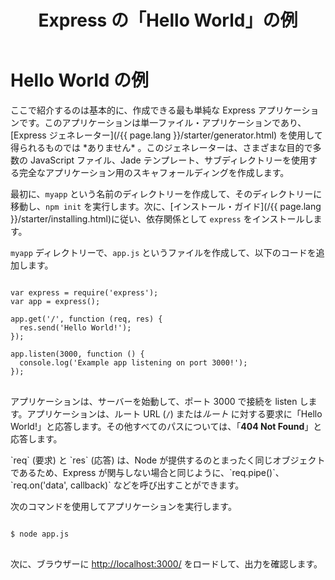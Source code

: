 ﻿---
layout: page
title: Express の「Hello World」の例
menu: starter
lang: ja
---
<!---
 Copyright (c) 2016 StrongLoop, IBM, and Express Contributors
 License: MIT
-->

# Hello World の例

<div class="doc-box doc-info" markdown="1">
ここで紹介するのは基本的に、作成できる最も単純な Express アプリケーションです。このアプリケーションは単一ファイル・アプリケーションであり、[Express ジェネレーター](/{{ page.lang }}/starter/generator.html) を使用して得られるものでは *ありません* 。このジェネレーターは、さまざまな目的で多数の JavaScript ファイル、Jade テンプレート、サブディレクトリーを使用する完全なアプリケーション用のスキャフォールディングを作成します。
</div>

最初に、`myapp` という名前のディレクトリーを作成して、そのディレクトリーに移動し、`npm init` を実行します。次に、[インストール・ガイド](/{{ page.lang }}/starter/installing.html)に従い、依存関係として `express` をインストールします。

`myapp` ディレクトリーで、`app.js` というファイルを作成して、以下のコードを追加します。

<pre>
<code class="language-javascript" translate="no">
var express = require('express');
var app = express();

app.get('/', function (req, res) {
  res.send('Hello World!');
});

app.listen(3000, function () {
  console.log('Example app listening on port 3000!');
});
</code>
</pre>

アプリケーションは、サーバーを始動して、ポート 3000 で接続を listen します。アプリケーションは、ルート URL (`/`) または*ルート* に対する要求に「Hello World!」と応答します。その他すべてのパスについては、「**404 Not Found**」と応答します。

<div class="doc-box doc-notice" markdown="1">
`req` (要求) と `res` (応答) は、Node が提供するのとまったく同じオブジェクトであるため、Express が関与しない場合と同じように、`req.pipe()`、`req.on('data', callback)` などを呼び出すことができます。
</div>

次のコマンドを使用してアプリケーションを実行します。

<pre>
<code class="language-sh" translate="no">
$ node app.js
</code>
</pre>

次に、ブラウザーに [http://localhost:3000/](http://localhost:3000/) をロードして、出力を確認します。

